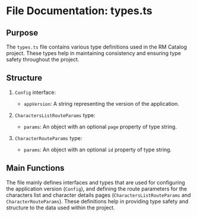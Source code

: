 # File Documentation: types.ts

## Purpose
The `types.ts` file contains various type definitions used in the RM Catalog project. These types help in maintaining consistency and ensuring type safety throughout the project.

## Structure
1. `Config` interface:
   - `appVersion`: A string representing the version of the application.

2. `CharactersListRouteParams` type:
   - `params`: An object with an optional `page` property of type string.

3. `CharacterRouteParams` type:
   - `params`: An object with an optional `id` property of type string.

## Main Functions
The file mainly defines interfaces and types that are used for configuring the application version (`Config`), and defining the route parameters for the characters list and character details pages (`CharactersListRouteParams` and `CharacterRouteParams`). These definitions help in providing type safety and structure to the data used within the project.